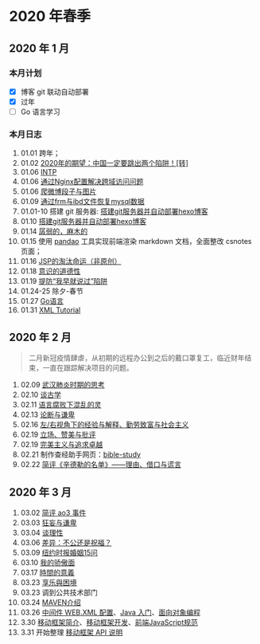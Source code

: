 # 2020 年春季

## 2020 年 1 月

### 本月计划

- [x] 博客 git 联动自动部署
- [x] 过年
- [ ] Go 语言学习

### 本月日志

1. 01.01 跨年；
2. 01.02 [2020年的期望：中国一定要跳出两个陷阱！\[转\]](https://cakipaul.com/blog/2020/01/02/%E4%B8%AD%E5%9B%BD%E4%B8%80%E5%AE%9A%E8%A6%81%E8%B7%B3%E5%87%BA%E4%B8%A4%E4%B8%AA%E9%99%B7%E9%98%B1/)
3. 01.06 [INTP](https://cakipaul.com/blog/2020/01/06/INTP/)
4. 01.06 [通过Nginx配置解决跨域访问问题](https://cakipaul.com/cs-blog/2020/01/06/2019.12.11_%E9%80%9A%E8%BF%87Nginx%E9%85%8D%E7%BD%AE%E8%A7%A3%E5%86%B3%E8%B7%A8%E5%9F%9F%E8%AE%BF%E9%97%AE%E9%97%AE%E9%A2%98/#more)
5. 01.06 [爬微博段子与图片](https://cakipaul.com/cs-blog/2020/01/06/2020.01.06_%E7%88%AC%E5%BE%AE%E5%8D%9A%E6%AE%B5%E5%AD%90%E4%B8%8E%E5%9B%BE%E7%89%87/#more)
6. 01.09 [通过frm与ibd文件恢复mysql数据](https://cakipaul.com/cs-blog/2020/01/09/2020.01.09_%E9%80%9A%E8%BF%87frm%E4%B8%8Eibd%E6%96%87%E4%BB%B6%E6%81%A2%E5%A4%8Dmysql%E6%95%B0%E6%8D%AE/#more)
7. 01.01-10 搭建 git 服务器: [搭建git服务器并自动部署hexo博客](https://cakipaul.com/cs-blog/2020/01/10/%E6%90%AD%E5%BB%BAgit%E6%9C%8D%E5%8A%A1%E5%99%A8%E5%B9%B6%E8%87%AA%E5%8A%A8%E9%83%A8%E7%BD%B2hexo%E5%8D%9A%E5%AE%A2/#more) 
8. 01.10 [搭建git服务器并自动部署hexo博客](https://cakipaul.com/cs-blog/2020/01/10/%E6%90%AD%E5%BB%BAgit%E6%9C%8D%E5%8A%A1%E5%99%A8%E5%B9%B6%E8%87%AA%E5%8A%A8%E9%83%A8%E7%BD%B2hexo%E5%8D%9A%E5%AE%A2/#more)
9. 01.14 [孱弱的，麻木的](https://cakipaul.com/blog/2020/01/14/%E5%AD%B1%E5%BC%B1%E7%9A%84%EF%BC%8C%E9%BA%BB%E6%9C%A8%E7%9A%84/)
10. 01.15 使用 [pandao](http://editor.md.ipandao.com/examples/) 工具实现前端渲染 markdown 文档，全面整改 csnotes 页面；
11. 01.16 [JSP的淘汰命运（非原创）](https://cakipaul.com/cs-blog/2020/01/16/2020.01.16_JSP%E7%9A%84%E6%B7%98%E6%B1%B0%E5%91%BD%E8%BF%90/)
12. 01.18 [意识的道德性](https://cakipaul.com/blog/2020/01/18/%E6%84%8F%E8%AF%86%E7%9A%84%E9%81%93%E5%BE%B7%E6%80%A7/)
13. 01.19 [提防“我早就说过”陷阱](https://cakipaul.com/blog/2020/01/19/%E6%8F%90%E9%98%B2%E2%80%9C%E6%88%91%E6%97%A9%E5%B0%B1%E8%AF%B4%E8%BF%87%E2%80%9D%E9%99%B7%E9%98%B1/)
14. 01.24-25 除夕-春节
15. 01.27 [Go语言](/csnotes/go/handbook/summary.md)
16. 01.31 [XML Tutorial](/csnotes/tools/xml/XML_Tutorial.md)

## 2020 年 2 月

>二月新冠疫情肆虐，从初期的远程办公到之后的戴口罩复工，临近财年结束，一直在跟踪解决项目的问题。

1. 02.09 [武汉肺炎时期的思考](https://cakipaul.com/blog/2020/02/09/2020-02-09%20%E6%AD%A6%E6%B1%89%E8%82%BA%E7%82%8E%E6%97%B6%E6%9C%9F%E7%9A%84%E6%80%9D%E8%80%83/)
2. 02.10 [谈古学](https://cakipaul.com/blog/2020/02/10/2020-02-10%20%E8%B0%88%E5%8F%A4%E5%AD%A6/)
3. 02.11 [语言腐败下混乱的灵](https://cakipaul.com/blog/2020/02/11/2020-02-11%20%E8%AF%AD%E8%A8%80%E8%85%90%E8%B4%A5%E4%B8%8B%E6%B7%B7%E4%B9%B1%E7%9A%84%E7%81%B5/)
4. 02.13 [论断与谦卑](https://cakipaul.com/blog/2020/02/13/2020-02-13%20%E8%AE%BA%E6%96%AD%E4%B8%8E%E8%B0%A6%E5%8D%91/)
5. 02.16 [左/右视角下的经验与解释、勤劳致富与社会主义](https://cakipaul.com/blog/2020/02/16/2020-02-16%20%E5%B7%A6%E5%8F%B3%E8%A7%86%E8%A7%92%E4%B8%8B%E7%9A%84%E7%BB%8F%E9%AA%8C%E4%B8%8E%E8%A7%A3%E9%87%8A/)
6. 02.19 [立场、赞美与批评](https://cakipaul.com/blog/2020/02/19/2020-02-20%20%E7%AB%8B%E5%9C%BA%E8%B5%9E%E7%BE%8E%E4%B8%8E%E6%89%B9%E8%AF%84/)
7. 02.19 [完美主义与追求卓越](https://cakipaul.com/blog/2020/02/19/2020-02-19%20%E5%AE%8C%E7%BE%8E%E4%B8%BB%E4%B9%89%E4%B8%8E%E8%BF%BD%E6%B1%82%E5%8D%93%E8%B6%8A/)
8. 02.21 制作查经助手网页：[bible-study](http://cakipaul.com/bible)
9. 02.22 [简评《辛德勒的名单》——理由、借口与谎言](https://cakipaul.com/blog/2020/02/22/2020-02-22%20%E7%AE%80%E8%AF%84%E8%BE%9B%E5%BE%B7%E5%8B%92%E7%9A%84%E5%90%8D%E5%8D%95/)

## 2020 年 3 月

1. 03.02 [简评 ao3 事件](https://cakipaul.com/blog/2020/03/02/2020-03-02%20%E7%AE%80%E8%AF%84AO3%E4%BA%8B%E4%BB%B6/)
2. 03.03 [狂妄与谦卑](https://cakipaul.com/blog/2020/03/03/2020-03-03%20%E7%8B%82%E5%A6%84%E4%B8%8E%E8%B0%A6%E5%8D%91/)
3. 03.04 [谈理性](https://cakipaul.com/blog/2020/03/04/2020-03-04%20%E8%B0%88%E7%90%86%E6%80%A7/)
4. 03.06 [差异：不公还是祝福？](https://cakipaul.com/blog/2020/03/06/2020-03-06%20%E5%B7%AE%E5%BC%82-%E4%B8%8D%E5%85%AC%E8%BF%98%E6%98%AF%E7%A5%9D%E7%A6%8F/)
5. 03.09 [纽约时报婚姻15问](https://cakipaul.com/blog/2020/03/09/2020-03-09%20%E7%BA%BD%E7%BA%A6%E6%97%B6%E6%8A%A5%E5%A9%9A%E5%A7%BB15%E9%97%AE/)
6. 03.10 [我的骄傲面](https://cakipaul.com/blog/2020/03/10/2020-03-10%20%E6%88%91%E7%9A%84%E9%AA%84%E5%82%B2%E9%9D%A2/)
7. 03.17 [時間的意義](https://cakipaul.com/blog/2020/03/17/2020-03-17%20%E6%99%82%E9%96%93%E7%9A%84%E6%84%8F%E7%BE%A9/)
8. 03.23 [享乐與困境](https://cakipaul.com/blog/2020/03/23/2020-03-23%20%E4%BA%BA%E6%80%A7%E7%9A%84%E6%AC%B2%E6%9C%9B%E8%88%87%E9%80%83%E9%81%BF%E5%9B%B0%E5%A2%83/)
9. 03.23 调到公共技术部门
10. 03.24 [MAVEN介绍](/csnotes/java/tools/MAVEN1.md)
11. 03.26  [中间件 WEB.XML 配置](/csnotes/web/settings/web_xml1.md)、[Java 入门](/csnotes/java/grammar/java1.md)、[面向对象编程](/csnotes/java/grammar/java2.md)
12. 3.30 [移动框架简介](/csnotes/mobile/android/android-framework-intro.md)、[移动框架开发](/csnotes/mobile/android/android-framework-dev.md)、[前端JavaScript规范](/csnotes/fe/JavaScipt/js-guide.md)
13. 3.31 开始整理 [移动框架 API 说明](/csnotes/mobile/android/android-framework-api.md)
